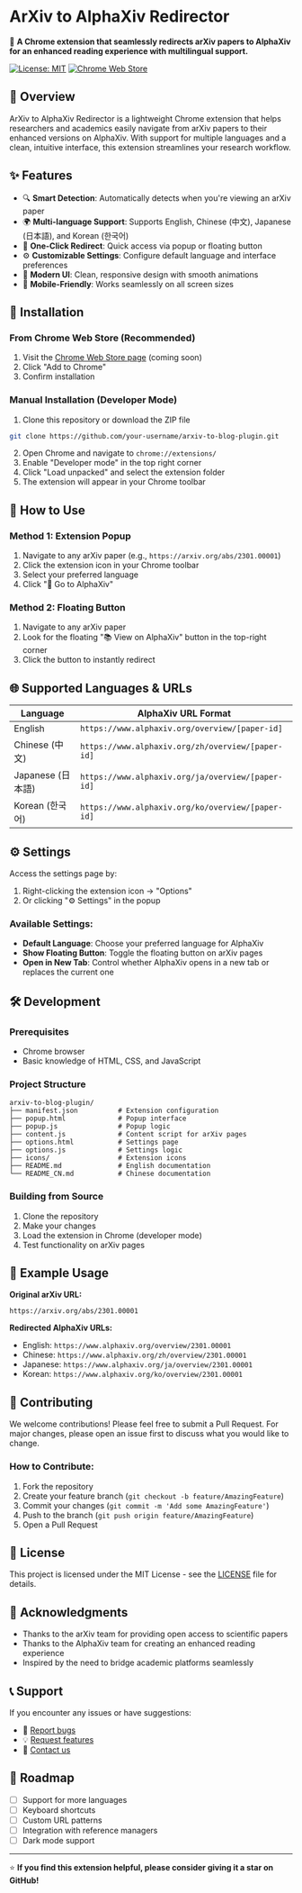 # ArXiv to AlphaXiv Redirector

🚀 **A Chrome extension that seamlessly redirects arXiv papers to AlphaXiv for an enhanced reading experience with multilingual support.**

[![License: MIT](https://img.shields.io/badge/License-MIT-yellow.svg)](https://opensource.org/licenses/MIT)
[![Chrome Web Store](https://img.shields.io/badge/Chrome-Extension-brightgreen.svg)](https://chrome.google.com/webstore)

## 📖 Overview

ArXiv to AlphaXiv Redirector is a lightweight Chrome extension that helps researchers and academics easily navigate from arXiv papers to their enhanced versions on AlphaXiv. With support for multiple languages and a clean, intuitive interface, this extension streamlines your research workflow.

## ✨ Features

- 🔍 **Smart Detection**: Automatically detects when you're viewing an arXiv paper
- 🌍 **Multi-language Support**: Supports English, Chinese (中文), Japanese (日本語), and Korean (한국어)
- 🎯 **One-Click Redirect**: Quick access via popup or floating button
- ⚙️ **Customizable Settings**: Configure default language and interface preferences
- 🎨 **Modern UI**: Clean, responsive design with smooth animations
- 📱 **Mobile-Friendly**: Works seamlessly on all screen sizes

## 🚀 Installation

### From Chrome Web Store (Recommended)
1. Visit the [Chrome Web Store page](https://chrome.google.com/webstore) (coming soon)
2. Click "Add to Chrome"
3. Confirm installation

### Manual Installation (Developer Mode)
1. Clone this repository or download the ZIP file
```bash
git clone https://github.com/your-username/arxiv-to-blog-plugin.git
```

2. Open Chrome and navigate to `chrome://extensions/`
3. Enable "Developer mode" in the top right corner
4. Click "Load unpacked" and select the extension folder
5. The extension will appear in your Chrome toolbar

## 🎯 How to Use

### Method 1: Extension Popup
1. Navigate to any arXiv paper (e.g., `https://arxiv.org/abs/2301.00001`)
2. Click the extension icon in your Chrome toolbar
3. Select your preferred language
4. Click "🚀 Go to AlphaXiv"

### Method 2: Floating Button
1. Navigate to any arXiv paper
2. Look for the floating "📚 View on AlphaXiv" button in the top-right corner
3. Click the button to instantly redirect

## 🌐 Supported Languages & URLs

| Language | AlphaXiv URL Format |
|----------|-------------------|
| English | `https://www.alphaxiv.org/overview/[paper-id]` |
| Chinese (中文) | `https://www.alphaxiv.org/zh/overview/[paper-id]` |
| Japanese (日本語) | `https://www.alphaxiv.org/ja/overview/[paper-id]` |
| Korean (한국어) | `https://www.alphaxiv.org/ko/overview/[paper-id]` |

## ⚙️ Settings

Access the settings page by:
1. Right-clicking the extension icon → "Options"
2. Or clicking "⚙️ Settings" in the popup

### Available Settings:
- **Default Language**: Choose your preferred language for AlphaXiv
- **Show Floating Button**: Toggle the floating button on arXiv pages
- **Open in New Tab**: Control whether AlphaXiv opens in a new tab or replaces the current one

## 🛠️ Development

### Prerequisites
- Chrome browser
- Basic knowledge of HTML, CSS, and JavaScript

### Project Structure
```
arxiv-to-blog-plugin/
├── manifest.json          # Extension configuration
├── popup.html             # Popup interface
├── popup.js               # Popup logic
├── content.js             # Content script for arXiv pages
├── options.html           # Settings page
├── options.js             # Settings logic
├── icons/                 # Extension icons
├── README.md              # English documentation
└── README_CN.md           # Chinese documentation
```

### Building from Source
1. Clone the repository
2. Make your changes
3. Load the extension in Chrome (developer mode)
4. Test functionality on arXiv pages

## 📝 Example Usage

**Original arXiv URL:**
```
https://arxiv.org/abs/2301.00001
```

**Redirected AlphaXiv URLs:**
- English: `https://www.alphaxiv.org/overview/2301.00001`
- Chinese: `https://www.alphaxiv.org/zh/overview/2301.00001`
- Japanese: `https://www.alphaxiv.org/ja/overview/2301.00001`
- Korean: `https://www.alphaxiv.org/ko/overview/2301.00001`

## 🤝 Contributing

We welcome contributions! Please feel free to submit a Pull Request. For major changes, please open an issue first to discuss what you would like to change.

### How to Contribute:
1. Fork the repository
2. Create your feature branch (`git checkout -b feature/AmazingFeature`)
3. Commit your changes (`git commit -m 'Add some AmazingFeature'`)
4. Push to the branch (`git push origin feature/AmazingFeature`)
5. Open a Pull Request

## 📄 License

This project is licensed under the MIT License - see the [LICENSE](LICENSE) file for details.

## 🙏 Acknowledgments

- Thanks to the arXiv team for providing open access to scientific papers
- Thanks to the AlphaXiv team for creating an enhanced reading experience
- Inspired by the need to bridge academic platforms seamlessly

## 📞 Support

If you encounter any issues or have suggestions:
- 🐛 [Report bugs](https://github.com/your-username/arxiv-to-blog-plugin/issues)
- 💡 [Request features](https://github.com/your-username/arxiv-to-blog-plugin/issues)
- 📧 [Contact us](mailto:your-email@example.com)

## 🔮 Roadmap

- [ ] Support for more languages
- [ ] Keyboard shortcuts
- [ ] Custom URL patterns
- [ ] Integration with reference managers
- [ ] Dark mode support

---

⭐ **If you find this extension helpful, please consider giving it a star on GitHub!** 